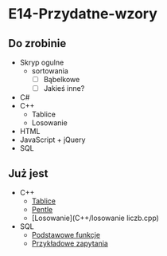 # E14-Przydatne-wzory
## Do zrobinie
* Skryp ogulne
    * sortowania
        * [ ] Bąbelkowe
        * [ ] Jakieś inne?
* C#
* C++
    * Tablice
    * Losowanie
* HTML
* JavaScript + jQuery
* SQL
## Już jest
* C++
    * [Tablice](C++/tablice.cpp)
    * [Pentle](C++/pentle.cpp)
    * [Losowanie](C++/losowanie liczb.cpp)
* SQL
    * [Podstawowe funkcje](SQL/funkcje.txt)
    * [Przykładowe zapytania](SQL/przykładowe_zapytania.sql)